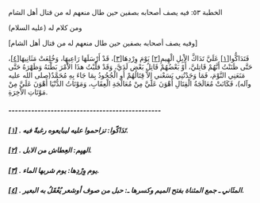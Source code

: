   الخطبة  ٥٣: فيه يصف أصحابه بصفين حين طال منعهم له من قتال أهل الشام	

ومن كلام له (عليه السلام)

[وفيه يصف أصحابه بصفين حين طال منعهم له من قتال أهل الشام]

فَتَدَاكُّوا[[١\]](https://arabic.balaghah.net/node/471#_ftn1) عَلَيَّ تَدَاكَّ الاِْبِلِ الْهِيمِ[[٢\]](https://arabic.balaghah.net/node/471#_ftn2) يَوْمَ وِرْدِهَا[[٣\]](https://arabic.balaghah.net/node/471#_ftn3)، قَدْ أَرْسَلَهَا رَاعِيهَا، وَخُلِعَتْ مَثَانِيهَا[[٤\]](https://arabic.balaghah.net/node/471#_ftn4)، حَتَّى ظَنَنْتُ أَنَّهُمْ قَاتِليَّ، أَوْ بَعْضُهُمْ قَاتِلُ بَعْض  لَدَيَّ، وَقَدْ قلَّبْتُ هذَا الاَْمْرَ بَطْنَهُ وَظَهْرَهُ حَتَّى  مَنَعَنِي النَّوْمَ، فَمَا وَجَدْتُنِي يَسَعْني إِلاَّ قِتَالُهُمْ أَوِ  الْجُحُودُ بِمَا جَاءَ بِهِ مُحَمَّدٌ(صلى الله عليه وآله)، فَكَانَتْ  مُعَالَجَةُ الْقِتَالِ أَهْوَنَ عَلَيَّ مِنْ مُعَالَجَةِ الْعِقَابِ،  وَمَوْتَاتُ الدُّنْيَا أَهْوَنَ عَلَيَّ مِنْ مَوْتَاتِ الاْخِرَةِ.

##### -----------------------------------------------

##### [[١\]](https://arabic.balaghah.net/node/471#_ftnref1) . تَدَاكّوا: تزاحموا عليه ليبايعوه رغبةً فيه.

##### [[٢\]](https://arabic.balaghah.net/node/471#_ftnref2) . الهيِم: العِطاش من الابل.

##### [[٣\]](https://arabic.balaghah.net/node/471#_ftnref3) . يوم وِرْدِها: يوم شربها الماء.

##### [[٤\]](https://arabic.balaghah.net/node/471#_ftnref4) . المثَاني ـ جمع المثناة بفتح الميم وكسرها ـ: حبل من صوف أوشعر يُعْقَلُ به البعير. 
